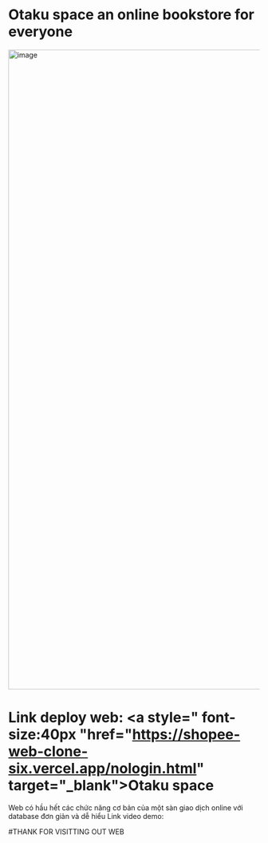 # Otaku space an online bookstore for everyone
<img width="1280" alt="image" src="https://user-images.githubusercontent.com/63915841/207500327-2664daa3-4871-49ac-8f54-bc78a40fd446.png">

# Link deploy web: <a  style=" font-size:40px "href="https://shopee-web-clone-six.vercel.app/nologin.html" target="_blank">Otaku space</a>

Web có hầu hết các chức năng cơ bản của một sàn giao dịch online với database đơn giản và dễ hiểu
Link video demo:

#THANK FOR VISITTING OUT WEB
